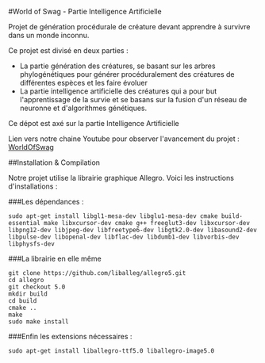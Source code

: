#World of Swag - Partie Intelligence Artificielle

Projet de génération procédurale de créature devant apprendre à survivre dans un monde inconnu.

Ce projet est divisé en deux parties :
- La partie génération des créatures, se basant sur les arbres phylogénétiques pour générer procéduralement des créatures de différentes espèces et les faire évoluer
- La partie intelligence artificielle des créatures qui a pour but l'apprentissage de la survie et se basans sur la fusion d'un réseau de neuronne et d'algorithmes génétiques.

Ce dépot est axé sur la partie Intelligence Artificielle

Lien vers notre chaine Youtube pour observer l'avancement du projet :
[WorldOfSwag](https://www.youtube.com/channel/UCm7d0uD_0_0Cycn0mbER40A)

##Installation & Compilation

Notre projet utilise la librairie graphique Allegro. Voici les instructions d'installations :

###Les dépendances :
```shell
sudo apt-get install libgl1-mesa-dev libglu1-mesa-dev cmake build-essential make libxcursor-dev cmake g++ freeglut3-dev libxcursor-dev libpng12-dev libjpeg-dev libfreetype6-dev libgtk2.0-dev libasound2-dev libpulse-dev libopenal-dev libflac-dev libdumb1-dev libvorbis-dev libphysfs-dev
```
###La librairie en elle même
```shell
git clone https://github.com/liballeg/allegro5.git
cd allegro
git checkout 5.0
mkdir build
cd build
cmake ..
make
sudo make install
```
###Enfin les extensions nécessaires :
```shell
sudo apt-get install liballegro-ttf5.0 liballegro-image5.0
```
